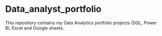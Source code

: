 # Data_analyst_portfolio
This repository contains my Data Analytics portfolio projects  (SQL, Power BI, Excel and Google sheets.


